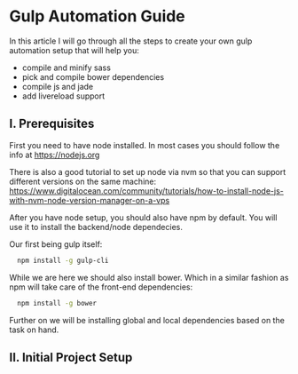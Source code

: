 # Gulp Automation Guide
In this article I will go through all the steps to create your own gulp automation setup that will help you:
- compile and minify sass
- pick and compile bower dependencies
- compile js and jade
- add livereload support

## I. Prerequisites
First you need to have node installed. In most cases you should follow the info at https://nodejs.org

There is also a good tutorial to set up node via nvm so that you can support different versions on the same machine:
https://www.digitalocean.com/community/tutorials/how-to-install-node-js-with-nvm-node-version-manager-on-a-vps

After you have node setup, you should also have npm by default.
You will use it to install the backend/node dependecies.

Our first being gulp itself:
```sh
  npm install -g gulp-cli
```

While we are here we should also install bower. Which in a similar fashion as npm will take care of the front-end dependencies:
```sh
  npm install -g bower
```

Further on we will be installing global and local dependencies based on the task on hand.

## II. Initial Project Setup 